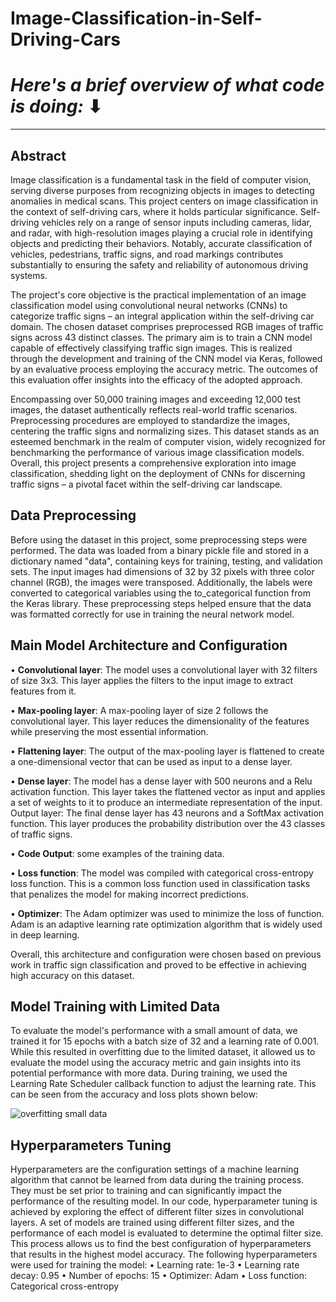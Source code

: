 # Image-Classification-in-Self-Driving-Cars
# _**Here's a brief overview of what code is doing:**_ ⬇

---


## **Abstract**
Image classification is a fundamental task in the field of computer vision, serving diverse purposes from recognizing objects in images to detecting anomalies in medical scans. This project centers on image classification in the context of self-driving cars, where it holds particular significance. Self-driving vehicles rely on a range of sensor inputs including cameras, lidar, and radar, with high-resolution images playing a crucial role in identifying objects and predicting their behaviors. Notably, accurate classification of vehicles, pedestrians, traffic signs, and road markings contributes substantially to ensuring the safety and reliability of autonomous driving systems.

The project's core objective is the practical implementation of an image classification model using convolutional neural networks (CNNs) to categorize traffic signs – an integral application within the self-driving car domain. The chosen dataset comprises preprocessed RGB images of traffic signs across 43 distinct classes. The primary aim is to train a CNN model capable of effectively classifying traffic sign images. This is realized through the development and training of the CNN model via Keras, followed by an evaluative process employing the accuracy metric. The outcomes of this evaluation offer insights into the efficacy of the adopted approach.

Encompassing over 50,000 training images and exceeding 12,000 test images, the dataset authentically reflects real-world traffic scenarios. Preprocessing procedures are employed to standardize the images, centering the traffic signs and normalizing sizes. This dataset stands as an esteemed benchmark in the realm of computer vision, widely recognized for benchmarking the performance of various image classification models. Overall, this project presents a comprehensive exploration into image classification, shedding light on the deployment of CNNs for discerning traffic signs – a pivotal facet within the self-driving car landscape.

## **Data Preprocessing**
Before using the dataset in this project, some preprocessing steps were performed.
The data was loaded from a binary pickle file and stored in a dictionary named "data", containing keys for training, testing, and validation sets. The input images had dimensions of 32 by 32 pixels with three color channel (RGB), the images were transposed. Additionally, the labels were converted to categorical variables using the to_categorical function from the Keras library. These preprocessing steps helped ensure that the data was formatted correctly for use in training the neural network model.

## **Main Model Architecture and Configuration**
• **Convolutional layer**: The model uses a convolutional layer with 32 filters of size 3x3. This layer applies the filters to the input image to extract features from it.

• **Max-pooling layer**: A max-pooling layer of size 2 follows the convolutional layer. This layer reduces the dimensionality of the features while preserving the most essential information.

• **Flattening layer**: The output of the max-pooling layer is flattened to create a one-dimensional vector that can be used as input to a dense layer.

• **Dense layer**: The model has a dense layer with 500 neurons and a Relu activation function. This layer takes the flattened vector as input and applies a set of weights to it to produce an intermediate representation of the input.
Output layer: The final dense layer has 43 neurons and a SoftMax activation function. This layer produces the probability distribution over the 43 classes of traffic signs.

• **Code Output**: some examples of the training data.

• **Loss function**: The model was compiled with categorical cross-entropy loss function. This is a common loss function used in classification tasks that penalizes the model for making incorrect predictions.

• **Optimizer**: The Adam optimizer was used to minimize the loss of function. Adam is an adaptive learning rate optimization algorithm that is widely used in deep learning.

Overall, this architecture and configuration were chosen based on previous work in traffic sign classification and proved to be effective in achieving high accuracy on this dataset.
## **Model Training with Limited Data**
To evaluate the model's performance with a small amount of data, we trained it for 15 epochs with a batch size of 32 and a learning rate of 0.001. While this resulted in overfitting due to the limited dataset, it allowed us to evaluate the model using the accuracy metric and gain insights into its potential performance with more data. During training, we used the Learning Rate Scheduler callback function to adjust the learning rate. This can be seen from the accuracy and loss plots shown below:

![overfitting small data](https://github.com/YoussefSultan1/Image-Classification-in-Self-Driving-Cars/assets/99561989/f3d21658-39ee-44f9-af3a-be3f7b97c775)


## **Hyperparameters Tuning**
Hyperparameters are the configuration settings of a machine learning algorithm that cannot be learned from data during the training process. They must be set prior to training and can significantly impact the performance of the resulting model.
In our code, hyperparameter tuning is achieved by exploring the effect of different filter sizes in convolutional layers. A set of models are trained using different filter sizes, and the performance of each model is evaluated to determine the optimal filter size. This process allows us to find the best configuration of hyperparameters that results in the highest model accuracy. The following hyperparameters were used for training the model:
• Learning rate: 1e-3
• Learning rate decay: 0.95
• Number of epochs: 15
• Optimizer: Adam
• Loss function: Categorical cross-entropy
